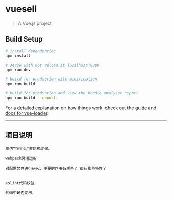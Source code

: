 # vuesell

> A Vue.js project

## Build Setup

``` bash
# install dependencies
npm install

# serve with hot reload at localhost:8080
npm run dev

# build for production with minification
npm run build

# build for production and view the bundle analyzer report
npm run build --report
```

For a detailed explanation on how things work, check out the [guide](http://vuejs-templates.github.io/webpack/) and [docs for vue-loader](http://vuejs.github.io/vue-loader).

-------------------------------
## 项目说明
```
模仿“饿了么”做的移动做。

webpack灵活运用

对配置文件进行研究，主要的作用有哪些？ 都有那些特性？


eslint代码校验

代码中是否使用，






